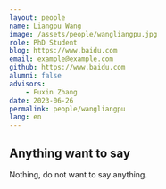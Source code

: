 ```yaml
---
layout: people
name: Liangpu Wang
image: /assets/people/wangliangpu.jpg
role: PhD Student
blog: https://www.baidu.com
email: example@example.com
github: https://www.baidu.com
alumni: false
advisors:
    - Fuxin Zhang
date: 2023-06-26
permalink: people/wangliangpu
lang: en
---
```


## Anything want to say

Nothing, do not want to say anything.